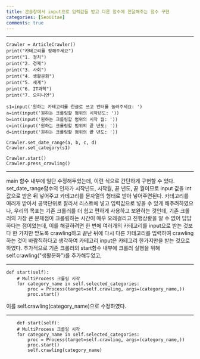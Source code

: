 ```yaml
---
title: 콘솔창에서 input으로 입력값들 받고 다른 함수에 전달해주는 함수 구현
categories: [SeoUitae]
comments: true
---
```

----------------------------------------------------------------------  
    Crawler = ArticleCrawler()
    print("카테고리를 정해주세요")
    print("1. 정치")
    print("2. 경제")
    print("3. 사회")
    print("4. 생활문화")
    print("5. 세계")
    print("6. IT과학")
    print("7. 오피니언")
  
    s1=input('원하는 카테고리를 한글로 쓰고 엔터를 눌러주세요: ')
    a=int(input('원하는 크롤링할 범위의 시작년도: '))	
    b=int(input('원하는 크롤링할 범위의 시작 월: '))	
    c=int(input('원하는 크롤링할 범위의 끝 년도: '))	
    d=int(input('원하는 크롤링할 범위의 끝 년도: '))	
    
    Crawler.set_date_range(a, b, c, d)
    Crawler.set_category(s1)
   
    Crawler.start()
    Crawler.press_crawling()
----------------------------------------------------------------------      







main 함수 내부에 일단 수정해두었는데, 이런 식으로 간단하게 구현할 수 있다.
set_date_range함수의 인자가 시작년도, 시작월, 끝 년도, 끝 월이므로 input 값을 int값으로 받은 뒤 넣어주고
카테고리를 문자열의 형태로 받아 넣어주면된다.
카테고리를 여러개 받아서 공백단위로 잘라서 리스트에 넣고 입력값으로 넣을 수 있게 해주려하였으나, 
우리의 목표는 기존 크롤러를 더 쉽고 편하게 사용하고 보완하는 것인데, 기존 크롤러의 가장 큰 문제점이 크롤링하는 시간이 매우 오래걸리고
진행상황을 알 수 없어 답답하다는 점이었는데, 이를 해결하려면 한 번에 여러개의 카테고리를 input으로 받는 것보다 한 가지만 받도록 crawling하고
끝난 뒤에 다시 다른 카테고리를 입력하여 crawling하는 것이 바람직하다고 생각하여 카테고리 input은 카테고리 한가지만을 받는 것으로 하였다.
추가적으로 기존 크롤러의 start함수 내부에 크롤러 실행을 위해  self.crawling("생활문화")를 추가해두었고,
    
    
    
    
----------------------------------------------------------------------      
    def start(self):
        # MultiProcess 크롤링 시작
        for category_name in self.selected_categories:
            proc = Process(target=self.crawling, args=(category_name,))
            proc.start()           
  
  
이를 self.crawling(category_name)으로 수정하였다.
  
 ----------------------------------------------------------------------     
        def start(self):
        # MultiProcess 크롤링 시작
        for category_name in self.selected_categories:
            proc = Process(target=self.crawling, args=(category_name,))
            proc.start()
            self.crawling(category_name)
 
   
